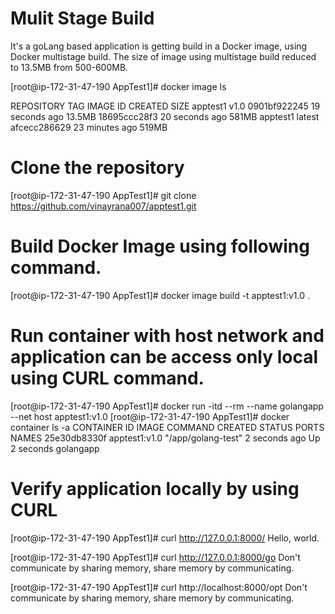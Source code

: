 # Mulit Stage Build

It's a goLang based application is getting build in a Docker image, using Docker multistage build.
The size of image using multistage build reduced to 13.5MB from 500-600MB.

[root@ip-172-31-47-190 AppTest1]# docker image ls


REPOSITORY                   TAG                 IMAGE ID            CREATED             SIZE
apptest1                     v1.0                0901bf922245        19 seconds ago      13.5MB
<none>                       <none>              18695ccc28f3        20 seconds ago      581MB
apptest1                     latest              afcecc286629        23 minutes ago      519MB


# Clone the repository

[root@ip-172-31-47-190 AppTest1]# git clone https://github.com/vinayrana007/apptest1.git

# Build Docker Image using following command.

[root@ip-172-31-47-190 AppTest1]# docker image build -t apptest1:v1.0 .

# Run container with host network and application can be access only local using CURL command.

[root@ip-172-31-47-190 AppTest1]# docker run -itd --rm --name golangapp --net host apptest1:v1.0
[root@ip-172-31-47-190 AppTest1]# docker container ls -a
CONTAINER ID        IMAGE               COMMAND              CREATED             STATUS              PORTS               NAMES
25e30db8330f        apptest1:v1.0       "/app/golang-test"   2 seconds ago       Up 2 seconds                            golangapp

# Verify application locally by using CURL

[root@ip-172-31-47-190 AppTest1]#  curl http://127.0.0.1:8000/
Hello, world.

[root@ip-172-31-47-190 AppTest1]#  curl http://127.0.0.1:8000/go
Don't communicate by sharing memory, share memory by communicating.

[root@ip-172-31-47-190 AppTest1]# curl http://localhost:8000/opt
Don't communicate by sharing memory, share memory by communicating.
